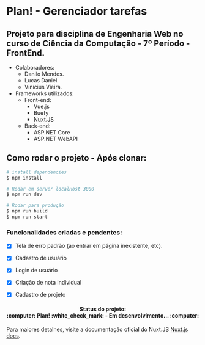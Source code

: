 # Plan! - Gerenciador tarefas
## Projeto para disciplina de Engenharia Web no curso de Ciência da Computação - 7º Período - FrontEnd.

* Colaboradores:
    * Danilo Mendes.
    * Lucas Daniel.
    * Vinícius Vieira.
* Frameworks utilizados:
  * Front-end:
    * Vue.js
    * Buefy
    * Nuxt.JS
  * Back-end:
    * ASP.NET Core     
    * ASP.NET WebAPI

## Como rodar o projeto - Após clonar:

```bash
# install dependencies
$ npm install

# Rodar em server localHost 3000
$ npm run dev

# Rodar para produção
$ npm run build
$ npm run start

```

  ### Funcionalidades criadas e pendentes:
  
- [x] Tela de erro padrão (ao entrar em página inexistente, etc). 
- [x] Cadastro de usuário
- [x] Login de usuário
- [x] Criação de nota individual
- [x] Cadastro de projeto
  
  
<h4 align="center"> 
  Status do projeto:<br> :computer: Plan! :white_check_mark: - Em desenvolvimento... :computer:
</h4>

Para maiores detalhes, visite a documentação oficial do Nuxt.JS [Nuxt.js docs](https://nuxtjs.org).
